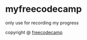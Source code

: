 # myfreecodecamp

only use for recording my progress

copyright @ [freecodecamp](https://www.freecodecamp.org/learn)

